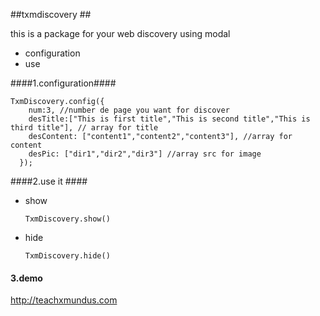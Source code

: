 ##txmdiscovery ##

this is a package for your web discovery using modal

- configuration
- use

####1.configuration####

```
TxmDiscovery.config({
    num:3, //number de page you want for discover
    desTitle:["This is first title","This is second title","This is third title"], // array for title
    desContent: ["content1","content2","content3"], //array for content
    desPic: ["dir1","dir2","dir3"] //array src for image
  });
 ```
  
  
####2.use it ####

- show
  
   `TxmDiscovery.show()`
   
- hide

   `TxmDiscovery.hide()`
   
#### 3.demo ####

 http://teachxmundus.com